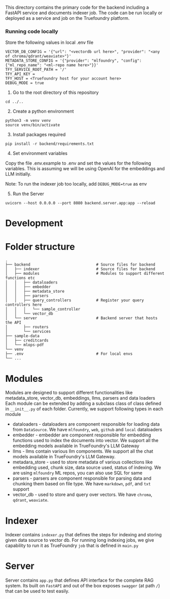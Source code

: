 This directory contains the primary code for the backend including a FastAPI service and documents indexer job. The code can be run locally or deployed as a service and job on the Truefoundry platform.

### Running code locally

Store the following values in local .env file

```
VECTOR_DB_CONFIG = '{"url": "<vectordb url here>", "provider": "<any of chroma/qdrant/weaviate>"}'
METADATA_STORE_CONFIG = '{"provider": "mlfoundry", "config": {"ml_repo_name": "<ml-repo name here>"}}'
TFY_SERVICE_ROOT_PATH = '/'
TFY_API_KEY =
TFY_HOST = <Truefoundry host for your account here>
DEBUG_MODE = true
```

1. Go to the root directory of this repository

```
cd ../..
```

2. Create a python environment

```
python3 -m venv venv
source venv/bin/activate
```

3. Install packages required

```
pip install -r backend/requirements.txt
```

4. Set environment variables

Copy the file .env.example to .env and set the values for the following variables. This is assuming we will be using OpenAI for the embeddings and LLM initially.

Note: To run the indexer job too locally, add `DEBUG_MODE=true` as env

5. Run the Server

```
uvicorn --host 0.0.0.0 --port 8080 backend.server.app:app --reload
```

# Development

# Folder structure

    .
    ├── backend                             # Source files for backend
    │   ├── indexer                         # Source files for backend
    │   ├── modules                         # Modules to support different functions etc
    │   │   ├── dataloaders
    │   │   ├── embedder
    │   │   ├── metadata_store
    │   │   ├── parsers
    │   │   ├── query_controllers           # Register your query controllers here
    │   │   │   └── sample_controller
    │   │   └── vector_db
    │   └── server                          # Backend server that hosts the API
    │       ├── routers
    │       └── services
    ├── sample-data
    │   ├── creditcards
    │   └── mlops-pdf
    └── venv
    ├── .env                                # For local envs
    └── ...

# Modules

Modules are designed to support different functionalities like metadata_store, vector_db, embeddings, llms, parsers and data loaders
Each module can be extended by adding a subclass class of class defined in `__init__.py` of each folder.
Currently, we support following types in each module

-   dataloaders - dataloaders are component responsible for loading data from `DataSource`. We have `mlfoundry`, `web`, `github` and `local` dataloaders
-   embedder - embedder are component responsible for embedding functions used to index the documents into vector. We support all the embedding models available in TrueFoundry's LLM Gateway
-   llms - llms contain various llm components. We support all the chat models available in TrueFoundry's LLM Gateway.
-   metadara_store - used to store metadata of various collections like embedding used, chunk size, data source used, status of indexing. We are using `mlfoundry` ML repos, you can also use SQL for same
-   parsers - parsers are component responsible for parsing data and chunking them based on file type. We have `markdown`, `pdf`, and `txt` support
-   vector_db - used to store and query over vectors. We have `chroma`, `qdrant`, `weaviate`.

# Indexer

Indexer contains `indexer.py` that defines the steps for indexing and storing given data source to vector db. For running long indexing jobs, we give capability to run it as TrueFoundry `job` that is defined in `main.py`

# Server

Server contains `app.py` that defines API interface for the complete RAG system. Its built on `FastAPI` and out of the box exposes `swagger` (at path `/`) that can be used to test easily.
